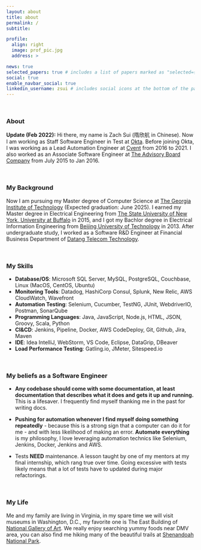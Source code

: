 ```yaml
---
layout: about
title: about
permalink: /
subtitle: 

profile:
  align: right
  image: prof_pic.jpg
  address: >

news: true
selected_papers: true # includes a list of papers marked as "selected={true}"
social: true
enable_navbar_social: true 
linkedin_username: zsui # includes social icons at the bottom of the page
---
```

&nbsp;

### About

**Update (Feb 2022):** Hi there, my name is Zach Sui (隋欣航 in Chinese). Now I am working as Staff Software Engineer in Test at [Okta](https://www.okta.com). Before joining Okta, I was working as a Lead Automation Engineer at [Cvent](https://www.cvent.com) from 2016 to 2021. I also worked as an Associate Software Engineer at [The Advisory Board Company](https://www.advisory.com/) from July 2015 to Jan 2016.


&nbsp;

### My Background
Now I am pursuing my Master degree of Computer Science at [The Georgia Institute of Technology](https://www.cc.gatech.edu) (Expected graduation: June 2025). I earned my Master degree in Electrical Engineering from [The State University of New York, University at Buffalo](https://www.buffalo.edu/) in 2015, and I got my Bachlor degree in Electrical Information Engineering from [Beijing University of Technology](https://www.bjut.edu.cn/) in 2013. After undergraduate study, I worked as a Software R&D Engineer at Financial Business Department of [Datang Telecom Technology](https://www.datang.com/).

&nbsp;

### My Skills

- **Database/OS**: Microsoft SQL Server, MySQL, PostgreSQL, Couchbase, Linux (MacOS, CentOS, Ubuntu)
- **Monitoring Tools**: Datadog, HashiCorp Consul, Splunk, New Relic, AWS CloudWatch, Wavefront
- **Automation Testing**: Selenium, Cucumber, TestNG, JUnit, WebdriverIO, Postman, SonarQube
- **Programming Languages**: Java, JavaScript, Node.js, HTML, JSON, Groovy, Scala, Python
- **CI&CD**: Jenkins, Pipeline, Docker, AWS CodeDeploy, Git, Github, Jira, Maven
- **IDE**: Idea IntelliJ, WebStorm, VS Code, Eclipse, DataGrip, DBeaver
- **Load Performance Testing**: Gatling.io, JMeter, Sitespeed.io

&nbsp;
&nbsp;

### My beliefs as a Software Engineer

- **Any codebase should come with some documentation, at least documentation that describes what it does and gets it up and running.** This is a lifesaver. I frequently find myself thanking me in the past for writing docs.

- **Pushing for automation whenever I find myself doing something repeatedly** - because this is a strong sign that a computer can do it for me - and with less likelihood of making an error. **Automate everything** is my philosophy, I love leveraging automation technics like Selenium, Jenkins, Docker, Jenkins and AWS.

- Tests **NEED** maintenance. A lesson taught by one of my mentors at my final internship, which rang true over time. Going excessive with tests likely means that a lot of tests have to updated during major refactorings.

&nbsp;

### My Life

Me and my family are living in Virginia, in my spare time we will visit museums in Washington, D.C., my favorite one is The East Building of [National Gallery of Art](https://en.wikipedia.org/wiki/National_Gallery_of_Art). We really enjoy searching yummy foods near DMV area, you can also find me hiking many of the beautiful trails at [Shenandoah National Park](https://www.nps.gov/shen/index.htm).